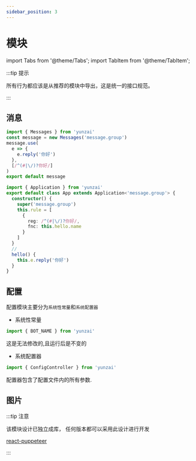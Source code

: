 ```yaml
---
sidebar_position: 3
---
```


# 模块

import Tabs from '@theme/Tabs';
import TabItem from '@theme/TabItem';

:::tip 提示

所有行为都应该是从推荐的模块中导出，这是统一的接口规范。

:::

## 消息

<Tabs>
  <TabItem value="apple" label="函数应用" default>

```ts title="./message.ts"
import { Messages } from 'yunzai'
const message = new Messages('message.group')
message.use(
  e => {
    e.reply('你好')
  },
  [/^(#|\/)?你好/]
)
export default message
```

  </TabItem>
  <TabItem value="orange" label="类应用">

```ts title="./message.ts"
import { Application } from 'yunzai'
export default class App extends Application<'message.group'> {
  constructor() {
    super('message.group')
    this.rule = [
      {
        reg: /^(#|\/)?你好/,
        fnc: this.hello.name
      }
    ]
  }
  //
  hello() {
    this.e.reply('你好')
  }
}
```

  </TabItem>
</Tabs>

## 配置

配置模块主要分为`系统性常量`和`系统配置器`

- 系统性常量

```ts
import { BOT_NAME } from 'yunzai'
```

这是无法修改的,且运行后是不变的

- 系统配置器

```ts
import { ConfigController } from 'yunzai'
```

配置器包含了配置文件内的所有参数.

## 图片

:::tip 注意

该模块设计已独立成库，
任何版本都可以采用此设计进行开发

[react-puppeteer](https://github.com/lemonade-lab/react-puppeteer)

:::
